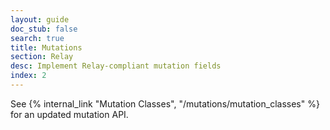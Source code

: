```yaml
---
layout: guide
doc_stub: false
search: true
title: Mutations
section: Relay
desc: Implement Relay-compliant mutation fields
index: 2
---
```



See {% internal_link "Mutation Classes", "/mutations/mutation_classes" %} for an updated mutation API.
